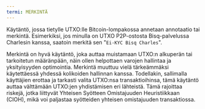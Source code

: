 ```yaml
---
termi: MERKINTÄ
---
```


Käytäntö, jossa tietylle UTXO:lle Bitcoin-lompakossa annetaan annotaatio tai merkintä. Esimerkiksi, jos minulla on UTXO P2P-ostosta Bisq-palvelussa Charlesin kanssa, saatoin merkitä sen "`Ei-KYC Bisq Charles`".

Merkintä on hyvä käytäntö, joka auttaa muistamaan UTXO:n alkuperän tai tarkoitetun määränpään, näin ollen helpottaen varojen hallintaa ja yksityisyyden optimointia. Merkintä muuttuu vielä tärkeämmäksi käytettäessä yhdessä kolikoiden hallinnan kanssa. Todellakin, sallimalla käyttäjien erottaa ja tarkasti valita UTXO:nsa transaktioihinsa, tämä käytäntö auttaa välttämään UTXO:jen yhdistämisen eri lähteistä. Tämä rajoittaa riskejä, jotka liittyvät Yhteisen Syötteen Omistajuuden Heuristiikkaan (CIOH), mikä voi paljastaa syötteiden yhteisen omistajuuden transaktiossa.